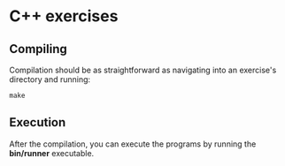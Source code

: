 C++ exercises
=============

Compiling
---------

Compilation should be as straightforward as navigating into an exercise's
directory and running:

```
make
```

Execution
---------

After the compilation, you can execute the programs by running the
**bin/runner** executable.
